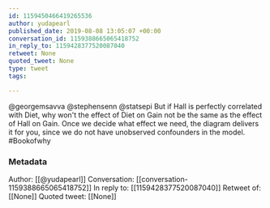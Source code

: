 ```yaml
---
id: 1159450466419265536
author: yudapearl
published_date: 2019-08-08 13:05:07 +00:00
conversation_id: 1159388665065418752
in_reply_to: 1159428377520087040
retweet: None
quoted_tweet: None
type: tweet
tags:

---
```


@georgemsavva @stephensenn @statsepi But if Hall is perfectly correlated with Diet, why won't the effect of Diet on Gain not be the same as the effect of Hall on Gain. Once we decide what effect we need, the diagram delivers it for you, since we do not have unobserved confounders in the model. #Bookofwhy

### Metadata

Author: [[@yudapearl]]
Conversation: [[conversation-1159388665065418752]]
In reply to: [[1159428377520087040]]
Retweet of: [[None]]
Quoted tweet: [[None]]
